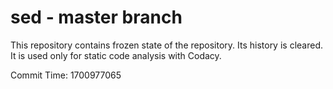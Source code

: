 # sed - master branch

This repository contains frozen state of the repository.
Its history is cleared. It is used only for static code
analysis with Codacy.

Commit Time: 1700977065
